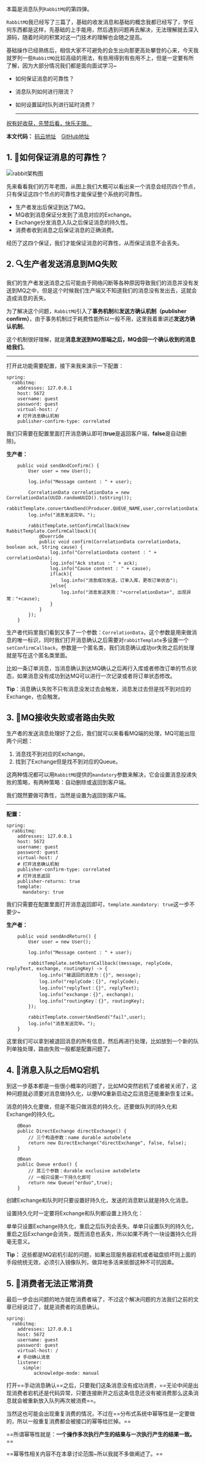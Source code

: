 本篇是消息队列`RabbitMQ`的第四弹。

`RabbitMQ`我已经写了三篇了，基础的收发消息和基础的概念我都已经写了，学任何东西都是这样，先基础的上手能用，然后遇到问题再去解决，无法理解就去深入源码，随着时间的积累对这一门技术的理解也会随之提高。

基础操作已经熟练后，相信大家不可避免的会生出向那更高处攀登的心来，今天我就罗列一些`RabbitMQ`比较高级的用法，有些用得到有些用不上，但是一定要有所了解，因为大部分情况我们都是面向面试学习~

- 如何保证消息的可靠性？

- 消息队列如何进行限流？

- 如何设置延时队列进行延时消费？

  ------

[祝有好收获，先赞后看，快乐无限。](https://juejin.im/user/5cc53c8251882524f72ccef6/posts)

**本文代码：** [码云地址](https://gitee.com/he-erduo/spring-boot-learning-demo) [GitHub地址](https://github.com/he-erduo/spring-boot-learning-demo)

## 1. 📖如何保证消息的可靠性？

![rabbit架构图](https://segmentfault.com/img/remote/1460000023473305)

先来看看我们的万年老图，从图上我们大概可以看出来一个消息会经历四个节点，只有保证这四个节点的可靠性才能保证整个系统的可靠性。

- 生产者发出后保证到达了MQ。
- MQ收到消息保证分发到了消息对应的Exchange。
- Exchange分发消息入队之后保证消息的持久性。
- 消费者收到消息之后保证消息的正确消费。

经历了这四个保证，我们才能保证消息的可靠性，从而保证消息不会丢失。

## 2. 🔍生产者发送消息到MQ失败

我们的生产者发送消息之后可能由于网络闪断等各种原因导致我们的消息并没有发送到MQ之中，但是这个时候我们生产端又不知道我们的消息没有发出去，这就会造成消息的丢失。

为了解决这个问题，`RabbitMQ`引入了**事务机制**和**发送方确认机制（publisher confirm）**，由于事务机制过于耗费性能所以一般不用，这里我着重讲述**发送方确认机制**。

这个机制很好理解，就是**消息发送到MQ那端之后，MQ会回一个确认收到的消息给我们**。

------

打开此功能需要配置，接下来我来演示一下配置：

```
spring:
  rabbitmq:
    addresses: 127.0.0.1
    host: 5672
    username: guest
    password: guest
    virtual-host: /
    # 打开消息确认机制
    publisher-confirm-type: correlated
```

我们只需要在配置里面打开消息确认即可(**true**是返回客户端，**false**是自动删除)。

**生产者：**

```
    public void sendAndConfirm() {
        User user = new User();

        log.info("Message content : " + user);

        CorrelationData correlationData = new CorrelationData(UUID.randomUUID().toString());
        rabbitTemplate.convertAndSend(Producer.QUEUE_NAME,user,correlationData);
        log.info("消息发送完毕。");

        rabbitTemplate.setConfirmCallback(new RabbitTemplate.ConfirmCallback(){
            @Override
            public void confirm(CorrelationData correlationData, boolean ack, String cause) {
                log.info("CorrelationData content : " + correlationData);
                log.info("Ack status : " + ack);
                log.info("Cause content : " + cause);
                if(ack){
                    log.info("消息成功发送，订单入库，更改订单状态");
                }else{
                    log.info("消息发送失败："+correlationData+", 出现异常："+cause);
                }
            }
        });
    }
```

生产者代码里我们看到又多了一个参数：`CorrelationData`，这个参数是用来做消息的唯一标识，同时我们打开消息确认之后需要对`rabbitTemplate`多设置一个`setConfirmCallback`，参数是一个匿名类，我们消息确认成功or失败之后的处理就是写在这个匿名类里面。

比如一条订单消息，当消息确认到达MQ确认之后再行入库或者修改订单的节点状态，如果消息没有成功到达MQ可以进行一次记录或者将订单状态修改。

**Tip**：消息确认失败不只有消息没发过去会触发，消息发过去但是找不到对应的Exchange，也会触发。

## 3. 📔MQ接收失败或者路由失败

生产者的发送消息处理好了之后，我们就可以来看看MQ端的处理，MQ可能出现两个问题：

1. 消息找不到对应的Exchange。
2. 找到了Exchange但是找不到对应的Queue。

这两种情况都可以用`RabbitMQ`提供的`mandatory`参数来解决，它会设置消息投递失败的策略，有两种策略：自动删除或返回到客户端。

我们既然要做可靠性，当然是设置为返回到客户端。

------

**配置：**

```
spring:
  rabbitmq:
    addresses: 127.0.0.1
    host: 5672
    username: guest
    password: guest
    virtual-host: /
    # 打开消息确认机制
    publisher-confirm-type: correlated
    # 打开消息返回
    publisher-returns: true
    template:
      mandatory: true
```

我们只需要在配置里面打开消息返回即可，`template.mandatory: true`这一步不要少~

**生产者：**

```
    public void sendAndReturn() {
        User user = new User();

        log.info("Message content : " + user);

        rabbitTemplate.setReturnCallback((message, replyCode, replyText, exchange, routingKey) -> {
            log.info("被退回的消息为：{}", message);
            log.info("replyCode：{}", replyCode);
            log.info("replyText：{}", replyText);
            log.info("exchange：{}", exchange);
            log.info("routingKey：{}", routingKey);
        });

        rabbitTemplate.convertAndSend("fail",user);
        log.info("消息发送完毕。");
    }
```

这里我们可以拿到被退回消息的所有信息，然后再进行处理，比如放到一个新的队列单独处理，路由失败一般都是配置问题了。

## 4. 📑消息入队之后MQ宕机

到这一步基本都是一些很小概率的问题了，比如MQ突然宕机了或者被关闭了，这种问题就必须要对消息做持久化，以便MQ重新启动之后消息还能重新恢复过来。

消息的持久化要做，但是不能只做消息的持久化，还要做队列的持久化和Exchange的持久化。

```
    @Bean
    public DirectExchange directExchange() {
        // 三个构造参数：name durable autoDelete
        return new DirectExchange("directExchange", false, false);
    }

    @Bean
    public Queue erduo() {
        // 其三个参数：durable exclusive autoDelete
        // 一般只设置一下持久化即可
        return new Queue("erduo",true);
    }
```

创建Exchange和队列时只要设置好持久化，发送的消息默认就是持久化消息。

设置持久化时一定要将Exchange和队列都设置上持久化：

单单只设置Exchange持久化，重启之后队列会丢失。单单只设置队列的持久化，重启之后Exchange会消失，既而消息也丢失，所以如果不两个一块设置持久化将毫无意义。

**Tip：** 这些都是MQ宕机引起的问题，如果出现服务器宕机或者磁盘损坏则上面的手段统统无效，必须引入镜像队列，做异地多活来抵御这种不可抗因素。

## 5. 📌消费者无法正常消费

最后一步会出问题的地方就在消费者端了，不过这个解决问题的方法我们之前的文章已经说过了，就是消费者的消息确认。

```
spring:
  rabbitmq:
    addresses: 127.0.0.1
    host: 5672
    username: guest
    password: guest
    virtual-host: /
    # 手动确认消息
    listener:
      simple:
          acknowledge-mode: manual
```

打开==手动消息确认==之后，只要我们这条消息没有成功消费，==无论中间是出现消费者宕机还是代码异常，只要连接断开之后这条信息还没有被消费那么这条消息就会被重新放入队列再次被消费==。

当然这也可能会出现重复消费的情况，不过在==分布式系统中幂等性是一定要做的，所以一般重复消费都会被接口的幂等给拦掉。==

==所谓幂等性就是：**一个操作多次执行产生的结果与一次执行产生的结果一致。**==

==幂等性相关内容不在本章讨论范围~所以我就不多做阐述了。==